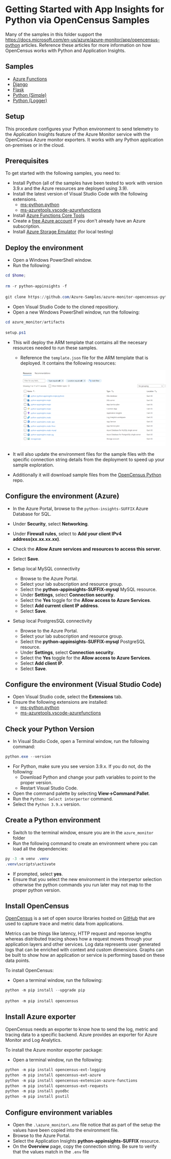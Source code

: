 # Getting Started with App Insights for Python via OpenCensus Samples

Many of the samples in this folder support the https://docs.microsoft.com/en-us/azure/azure-monitor/app/opencensus-python articles.  Reference these articles for more information on how OpenCensus works with Python and Application Insights.

## Samples

- [Azure Functions](./azfunc_sample/reademe.md)
- [Django](./django_sample/reademe.md)
- [Flask](./flask_sample/reademe.md)
- [Python (Simple)](./simple_sample/reademe.md)
- [Python (Logger)](./python_logger_opencensus_azure/reademe.md)

## Setup

This procedure configures your Python environment to send telemetry to the Application Insights feature of the Azure Monitor service with the OpenCensus Azure monitor exporters.  It works with any Python application on-premises or in the cloud.

## Prerequisites

To get started with the following samples, you need to:

- Install Python (all of the samples have been tested to work with version 3.9.x and the Azure resources are deployed using 3.9).
- Install the latest version of Visual Studio Code with the following extensions.
  - [ms-python.python](https://marketplace.visualstudio.com/items?itemName=ms-python.python)
  - [ms-azuretools.vscode-azurefunctions](https://marketplace.visualstudio.com/items?itemName=ms-azuretools.vscode-azurefunctions)
- Install [Azure Functions Core Tools](https://docs.microsoft.com/en-us/azure/azure-functions/functions-run-local?tabs=v4%2Cwindows%2Ccsharp%2Cportal%2Cbash#install-the-azure-functions-core-tools)
- Create a [free Azure account](https://azure.microsoft.com/free/) if you don't already have an Azure subscription.
- Install [Azure Storage Emulator](https://docs.microsoft.com/en-us/azure/storage/common/storage-use-emulator) (for local testing)

## Deploy the environment

- Open a Windows PowerShell window.
- Run the following:

```Powershell
cd $home;

rm -r python-appinsights -f

git clone https://github.com/Azure-Samples/azure-monitor-opencensus-python python-appinsights
```

- Open Visual Studio Code to the cloned repositiory.
- Open a new Windows PowerShell window, run the following:

```powershell
cd azure_monitor/artifacts

setup.ps1
```

- This will deploy the ARM template that contains all the necesary resources needed to run these samples.  
  - Reference the `template.json` file for the ARM template that is deployed.  It contains the following resources:

    ![The resources that are deployed via ARM Template.](../media/../azure_monitor/media/python_azure_resources.png "Screenshot of all the deployed azure resources.")

- It will also update the environment files for the sample files with the specific connection string details from the deployment to speed up your sample exploration.
- Additionally it will download sample files from the [OpenCensus Python](https://github.com/census-instrumentation/opencensus-python) repo.

## Configure the environment (Azure)

- In the Azure Portal, browse to the `python-insights-SUFFIX` Azure Database for SQL.
- Under **Security**, select **Networking**.
- Under **Firewall rules**, select to **Add your client IPv4 address(xx.xx.xx.xx)**.
- Check the **Allow Azure services and resources to access this server**.
- Select **Save**.

- Setup local MySQL connectivity
  - Browse to the Azure Portal.
  - Select your lab subscription and resource group.
  - Select the **python-appinsights-SUFFIX-mysql** MySQL resource.
  - Under **Settings**, select **Connection security**.
  - Select the **Yes** toggle for the **Allow access to Azure Services**.
  - Select **Add current client IP address**.
  - Select **Save**.

- Setup local PostgresSQL connectivity
  - Browse to the Azure Portal.
  - Select your lab subscription and resource group.
  - Select the **python-appinsights-SUFFIX-mysql** PostgreSQL resource.
  - Under **Settings**, select **Connection security**.
  - Select the **Yes** toggle for the **Allow access to Azure Services**.
  - Select **Add client IP**.
  - Select **Save**.

## Configure the environment (Visual Studio Code)

- Open Visual Studio code, select the **Extensions** tab.
- Ensure the following extensions are installed:
  - [ms-python.python](https://marketplace.visualstudio.com/items?itemName=ms-python.python)
  - [ms-azuretools.vscode-azurefunctions](https://marketplace.visualstudio.com/items?itemName=ms-azuretools.vscode-azurefunctions)

## Check your Python Version

- In Visual Studio Code, open a Terminal window, run the following command:

```powershell
python.exe --version
```

- For Python, make sure you see version 3.9.x.  If you do not, do the following:
  - Download Python and change your path variables to point to the proper version.
  - Restart Visual Studio Code.
- Open the command palette by selecting **View->Command Pallet**.
- Run the `Python: Select interperter` command.
- Select the `Python 3.9.x` version.

## Create a Python environment

- Switch to the terminal window, ensure you are in the `azure_monitor` folder
- Run the following command to create an environment where you can load all the dependencies:

```powershell
py -3 -m venv .venv
.venv\scripts\activate
```

- If prompted, select **yes**.
- Ensure that you select the new environment in the interpertor selection otherwise the python commands you run later may not map to the proper python version.

## Install OpenCensus

[OpenCensus](https://opencensus.io/) is a set of open source libraries hosted on [GitHub](https://github.com/census-instrumentation) that are used to capture trace and metric data from applications.

Metrics can be things like latency, HTTP request and reponse lengths whereas distributed tracing shows how a request moves through your application layers and other services. Log data represents user generated logs that can be enriched with context and custom dimensions. Graphs can be built to show how an application or service is performing based on these data points.

To install OpenCensus:

- Open a terminal window, run the following:

```powershell
python -m pip install --upgrade pip

python -m pip install opencensus
```

## Install Azure exporter

OpenCensus needs an exporter to know how to send the log, metric and tracing data to a specific backend.  Azure provides an exporter for Azure Monitor and Log Analytics.

To install the Azure monitor exporter package:

- Open a terminal window, run the following:

```powershell
python -m pip install opencensus-ext-logging
python -m pip install opencensus-ext-azure
python -m pip install opencensus-extension-azure-functions
python -m pip install opencensus-ext-requests
python -m pip install pyodbc
python -m pip install psutil
```

## Configure environment variables

- Open the `.\azure_monitor\.env` file notice that as part of the setup the values have been copied into the environment file.  
- Browse to the Azure Portal.
- Select the Application Insights **python-appinsights-SUFFIX** resource.
- On the **Overview** page, copy the connection string. Be sure to verify that the values match in the `.env` file
